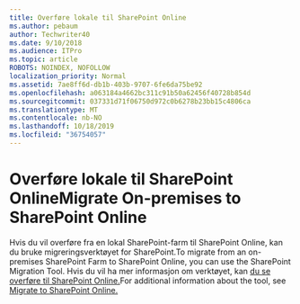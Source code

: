 ```yaml
---
title: Overføre lokale til SharePoint Online
ms.author: pebaum
author: Techwriter40
ms.date: 9/10/2018
ms.audience: ITPro
ms.topic: article
ROBOTS: NOINDEX, NOFOLLOW
localization_priority: Normal
ms.assetid: 7ae8ff6d-db1b-403b-9707-6fe6da75be92
ms.openlocfilehash: a063184a4662bc311c91b50a62456f40728b854d
ms.sourcegitcommit: 037331d71f06750d972c0b6278b23bb15c4806ca
ms.translationtype: MT
ms.contentlocale: nb-NO
ms.lasthandoff: 10/18/2019
ms.locfileid: "36754057"
---
```

# <a name="migrate-on-premises-to-sharepoint-online"></a><span data-ttu-id="722bf-102">Overføre lokale til SharePoint Online</span><span class="sxs-lookup"><span data-stu-id="722bf-102">Migrate On-premises to SharePoint Online</span></span>

<span data-ttu-id="722bf-103">Hvis du vil overføre fra en lokal SharePoint-farm til SharePoint Online, kan du bruke migreringsverktøyet for SharePoint.</span><span class="sxs-lookup"><span data-stu-id="722bf-103">To migrate from an on-premises SharePoint Farm to SharePoint Online, you can use the SharePoint Migration Tool.</span></span> <span data-ttu-id="722bf-104">Hvis du vil ha mer informasjon om verktøyet, kan [du se overføre til SharePoint Online.](https://go.microsoft.com/fwlink/?linkid=2019574)</span><span class="sxs-lookup"><span data-stu-id="722bf-104">For additional information about the tool, see [Migrate to SharePoint Online.](https://go.microsoft.com/fwlink/?linkid=2019574)</span></span>
  

